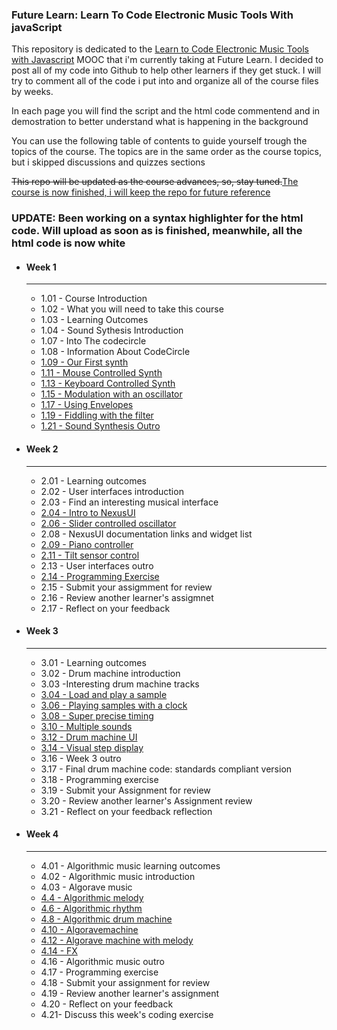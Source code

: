 <h3>Future Learn: Learn To Code Electronic Music Tools With javaScript</h3>
<p>This repository is dedicated to the <a href="https://www.futurelearn.com/courses/electronic-music-tools/">Learn to Code Electronic Music Tools with Javascript</a> MOOC that i'm currently taking at Future Learn. I decided to post all of my code into Github to help other learners if they get stuck. I will try to comment all of the code i put into and organize all of the course files by weeks.</p>
<p>In each page you will find the script and the html code commentend and in demostration to better understand what is happening in the background</p>
<p>You can use the following table of contents to guide yourself trough the topics of the course. The topics are in the same order as the course topics, but i skipped discussions and quizzes sections</p>
<p><del>This repo will be updated as the course advances, so, stay tuned.</del><ins>The course is now finished, i will keep the repo for future reference</ins></p>
<h3>UPDATE: Been working on a syntax highlighter for the html code. Will upload as soon as is finished, meanwhile, all the html code is now white</h3>
<ul>
    <li>
        <h4>Week 1</h4>
        <hr>
        <ul type="1">
            <li>1.01 - Course Introduction</li>
            <li>1.02 - What you will need to take this course</li>
            <li>1.03 - Learning Outcomes</li>
            <li>1.04 - Sound Sythesis Introduction</li>
            <li>1.07 - Into The codecircle</li>
            <li>1.08 - Information About CodeCircle</li>
            <li><a href="https://alicescfernandes.github.io/FutureLearn-Learn_To_Code_Eletronic_Music_Tools_With_Javascript/course/week1/109/index.html">1.09 - Our First synth</a>
            </li>
            <li><a href="https://alicescfernandes.github.io/FutureLearn-Learn_To_Code_Eletronic_Music_Tools_With_Javascript/course/week1/111/index.html">1.11 - Mouse Controlled Synth</a>
            </li>
            <li><a href="https://alicescfernandes.github.io/FutureLearn-Learn_To_Code_Eletronic_Music_Tools_With_Javascript/course/week1/113/index.html">1.13 - Keyboard Controlled Synth</a>
            </li>
            <li><a href="https://alicescfernandes.github.io/FutureLearn-Learn_To_Code_Eletronic_Music_Tools_With_Javascript/course/week1/115/index.html">1.15 - Modulation with an oscillator</a>
            </li>
            <li><a href="https://alicescfernandes.github.io/FutureLearn-Learn_To_Code_Eletronic_Music_Tools_With_Javascript/course/week1/117/index.html">1.17 - Using Envelopes</a>
            </li>
            <li><a href="https://alicescfernandes.github.io/FutureLearn-Learn_To_Code_Eletronic_Music_Tools_With_Javascript/course/week1/119/index.html">1.19 - Fiddling with the filter</a>
            </li>
            <li><a href="https://alicescfernandes.github.io/FutureLearn-Learn_To_Code_Eletronic_Music_Tools_With_Javascript/course/week1/121/index.html">1.21 - Sound Synthesis Outro</a>
            </li>
        </ul>
    </li>
    <li>
        <h4>Week 2</h4>
        <hr>
        <ul>
            <li>
                <a>2.01 - Learning outcomes
				</a>
            </li>
            <li>
                <a>2.02 - User interfaces introduction
				</a>
            </li>
            <li>
                <a>2.03 - Find an interesting musical interface
				</a>
            </li>
            <li>
                <a href="https://alicescfernandes.github.io/FutureLearn-Learn_To_Code_Eletronic_Music_Tools_With_Javascript/course/week2/204/index.html">2.04 - Intro to NexusUI
				</a>
            </li>
            <li>
                <a href="https://alicescfernandes.github.io/FutureLearn-Learn_To_Code_Eletronic_Music_Tools_With_Javascript/course/week2/206/index.html">2.06 - Slider controlled oscillator
				</a>
            </li>
            <li>
                <a>2.08 - NexusUI documentation links and widget list
				</a>
            </li>
            <li>
                <a href="https://alicescfernandes.github.io/FutureLearn-Learn_To_Code_Eletronic_Music_Tools_With_Javascript/course/week2/209/index.html">2.09 - Piano controller
				</a>
            </li>
            <li>
                <a href="https://alicescfernandes.github.io/FutureLearn-Learn_To_Code_Eletronic_Music_Tools_With_Javascript/course/week2/211/index.html">2.11 - Tilt sensor control
				</a>
            </li>
            <li>
                <a>2.13 - User interfaces outro
				</a>
            </li>
            <li>
                <a href="https://alicescfernandes.github.io/FutureLearn-Learn_To_Code_Eletronic_Music_Tools_With_Javascript/course/week2/214/index.html">2.14 - Programming Exercise
				</a>
            </li>
            <li>
                <a>2.15 - Submit your assigmment for review
				</a>
            </li>
            <li>
                <a>2.16 - Review another learner's assigmnet
				</a>
            </li>
            <li>
                <a>2.17 - Reflect on your feedback
				</a>
            </li>
        </ul>
    </li>
    <li>
        <h4>Week 3</h4>
        <hr>
        <ul>
            <li>3.01 - Learning outcomes</li>
            <li>3.02 - Drum machine introduction</li>
            <li>3.03 -Interesting drum machine tracks</li>
            <li><a href="https://alicescfernandes.github.io/FutureLearn-Learn_To_Code_Eletronic_Music_Tools_With_Javascript/course/week3/304/index.html">3.04 - Load and play a sample</a>
            </li>
            <li><a href="https://alicescfernandes.github.io/FutureLearn-Learn_To_Code_Eletronic_Music_Tools_With_Javascript/course/week3/306/index.html">3.06 - Playing samples with a clock</a>
            </li>
            <li><a href="https://alicescfernandes.github.io/FutureLearn-Learn_To_Code_Eletronic_Music_Tools_With_Javascript/course/week3/308/index.html">3.08 - Super precise timing</a>
            </li>
            <li><a href="https://alicescfernandes.github.io/FutureLearn-Learn_To_Code_Eletronic_Music_Tools_With_Javascript/course/week3/310/index.html">3.10 - Multiple sounds</a>
            </li>
            <li><a href="https://alicescfernandes.github.io/FutureLearn-Learn_To_Code_Eletronic_Music_Tools_With_Javascript/course/week3/312/index.html">3.12 - Drum machine UI</a>
            </li>
            <li><a href="https://alicescfernandes.github.io/FutureLearn-Learn_To_Code_Eletronic_Music_Tools_With_Javascript/course/week3/314/index.html">3.14 - Visual step display</a>
            </li>
            <li>3.16 - Week 3 outro</li>
            <li>3.17 - Final drum machine code: standards compliant version</li>
            <li>3.18 - Programming exercise</li>
            <li>3.19 - Submit your Assignment for review</li>
            <li>3.20 - Review another learner's Assignment review</li>
            <li>3.21 - Reflect on your feedback reflection</li>
        </ul>
    </li>
    <li>
        <h4>Week 4</h4>
        <hr>
        <ul>
            <li>4.01 - Algorithmic music learning outcomes</li>
            <li>4.02 - Algorithmic music introduction</li>
            <li>4.03 - Algorave music</li>
            <li><a href="https://alicescfernandes.github.io/FutureLearn-Learn_To_Code_Eletronic_Music_Tools_With_Javascript/course/week4/404/index.html">4.4 - Algorithmic melody</a>
            </li>
            <li><a href="https://alicescfernandes.github.io/FutureLearn-Learn_To_Code_Eletronic_Music_Tools_With_Javascript/course/week4/406/index.html">4.6 - Algorithmic rhythm</a>
            </li>
            <li><a href="https://alicescfernandes.github.io/FutureLearn-Learn_To_Code_Eletronic_Music_Tools_With_Javascript/course/week4/408/index.html">4.8 - Algorithmic drum machine</a>
            </li>
            <li><a href="https://alicescfernandes.github.io/FutureLearn-Learn_To_Code_Eletronic_Music_Tools_With_Javascript/course/week4/410/index.html">4.10 - Algoravemachine</a>
            </li>
            <li><a href="https://alicescfernandes.github.io/FutureLearn-Learn_To_Code_Eletronic_Music_Tools_With_Javascript/course/week4/412/index.html">4.12 - Algorave machine with melody</a>
            </li>
            <li><a href="https://alicescfernandes.github.io/FutureLearn-Learn_To_Code_Eletronic_Music_Tools_With_Javascript/course/week4/414/index.html">4.14 - FX</a>
            </li>
            <li>4.16 - Algorithmic music outro</li>
            <li>4.17 - Programming exercise</li>
            <li>4.18 - Submit your assignment for review</li>
            <li>4.19 - Review another learner's assignment</li>
            <li>4.20 - Reflect on your feedback</li>
            <li>4.21- Discuss this week's coding exercise</li>
        </ul>
    </li>
</ul>
